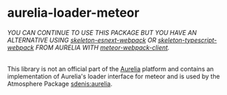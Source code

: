 # aurelia-loader-meteor

###### YOU CAN CONTINUE TO USE THIS PACKAGE BUT YOU HAVE AN ALTERNATIVE USING [skeleton-esnext-webpack](https://github.com/aurelia/skeleton-navigation/tree/master/skeleton-esnext-webpack) OR [skeleton-typescript-webpack](https://github.com/aurelia/skeleton-navigation/tree/master/skeleton-typescript-webpack) FROM AURELIA WITH [meteor-webpack-client](https://www.npmjs.com/package/meteor-webpack-client).

This library is not an official part of the [Aurelia](http://www.aurelia.io/) platform and contains an implementation of Aurelia's loader interface for meteor and is used by the Atmosphere Package [sdenis:aurelia](https://atmospherejs.com/sdenis/aurelia).
